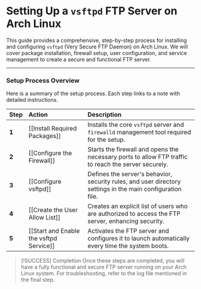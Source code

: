
# Setting Up a `vsftpd` FTP Server on Arch Linux

This guide provides a comprehensive, step-by-step process for installing and configuring `vsftpd` (Very Secure FTP Daemon) on Arch Linux. We will cover package installation, firewall setup, user configuration, and service management to create a secure and functional FTP server.

---

### Setup Process Overview

Here is a summary of the setup process. Each step links to a note with detailed instructions.

| Step | Action | Description |
| :--- | :--- | :--- |
| **1** | [[Install Required Packages]] | Installs the core `vsftpd` server and `firewalld` management tool required for the setup. |
| **2** | [[Configure the Firewall]] | Starts the firewall and opens the necessary ports to allow FTP traffic to reach the server securely. |
| **3** | [[Configure vsftpd]] | Defines the server's behavior, security rules, and user directory settings in the main configuration file. |
| **4** | [[Create the User Allow List]] | Creates an explicit list of users who are authorized to access the FTP server, enhancing security. |
| **5** | [[Start and Enable the vsftpd Service]] | Activates the FTP server and configures it to launch automatically every time the system boots. |

> [!SUCCESS] Completion
> Once these steps are completed, you will have a fully functional and secure FTP server running on your Arch Linux system. For troubleshooting, refer to the log file mentioned in the final step.

